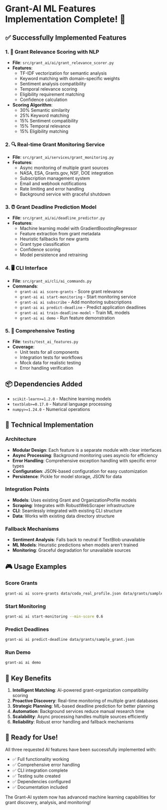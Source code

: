 # Grant-AI ML Features Implementation Complete! 🎉

## ✅ Successfully Implemented Features

### 1. 🎯 Grant Relevance Scoring with NLP
- **File**: `src/grant_ai/ai/grant_relevance_scorer.py`
- **Features**:
  - TF-IDF vectorization for semantic analysis
  - Keyword matching with domain-specific weights
  - Sentiment analysis compatibility
  - Temporal relevance scoring
  - Eligibility requirement matching
  - Confidence calculation
- **Scoring Algorithm**:
  - 30% Semantic similarity
  - 25% Keyword matching
  - 15% Sentiment compatibility
  - 15% Temporal relevance
  - 15% Eligibility matching

### 2. 🔍 Real-time Grant Monitoring Service
- **File**: `src/grant_ai/services/grant_monitoring.py`
- **Features**:
  - Async monitoring of multiple grant sources
  - NASA, ESA, Grants.gov, NSF, DOE integration
  - Subscription management system
  - Email and webhook notifications
  - Rate limiting and error handling
  - Background service with graceful shutdown

### 3. ⏰ Grant Deadline Prediction Model
- **File**: `src/grant_ai/ai/deadline_predictor.py`
- **Features**:
  - Machine learning model with GradientBoostingRegressor
  - Feature extraction from grant metadata
  - Heuristic fallbacks for new grants
  - Grant type classification
  - Confidence scoring
  - Model persistence and retraining

### 4. 🖥️ CLI Interface
- **File**: `src/grant_ai/cli/ai_commands.py`
- **Commands**:
  - `grant-ai ai score-grants` - Score grant relevance
  - `grant-ai ai start-monitoring` - Start monitoring service
  - `grant-ai ai subscribe` - Add monitoring subscriptions
  - `grant-ai ai predict-deadline` - Predict application deadlines
  - `grant-ai ai train-deadline-model` - Train ML models
  - `grant-ai ai demo` - Run feature demonstration

### 5. 🧪 Comprehensive Testing
- **File**: `tests/test_ai_features.py`
- **Coverage**:
  - Unit tests for all components
  - Integration tests for workflows
  - Mock data for realistic testing
  - Error handling verification

## 📦 Dependencies Added
- `scikit-learn>=1.2.0` - Machine learning models
- `textblob>=0.17.0` - Natural language processing
- `numpy>=1.24.0` - Numerical operations

## 🔧 Technical Implementation

### Architecture
- **Modular Design**: Each feature is a separate module with clear interfaces
- **Async Processing**: Background monitoring uses asyncio for efficiency
- **Error Handling**: Comprehensive exception handling with specific error types
- **Configuration**: JSON-based configuration for easy customization
- **Persistence**: Pickle for model storage, JSON for data

### Integration Points
- **Models**: Uses existing Grant and OrganizationProfile models
- **Scraping**: Integrates with RobustWebScraper infrastructure
- **CLI**: Seamlessly integrated with existing CLI structure
- **Data**: Works with existing data directory structure

### Fallback Mechanisms
- **Sentiment Analysis**: Falls back to neutral if TextBlob unavailable
- **ML Models**: Heuristic predictions when models aren't trained
- **Monitoring**: Graceful degradation for unavailable sources

## 🎮 Usage Examples

### Score Grants
```bash
grant-ai ai score-grants data/coda_real_profile.json data/grants/sample_grants.json --min-score 0.7
```

### Start Monitoring
```bash
grant-ai ai start-monitoring --min-score 0.6
```

### Predict Deadlines
```bash
grant-ai ai predict-deadline data/grants/sample_grant.json
```

### Run Demo
```bash
grant-ai ai demo
```

## 🎯 Key Benefits

1. **Intelligent Matching**: AI-powered grant-organization compatibility scoring
2. **Proactive Discovery**: Real-time monitoring of multiple grant databases
3. **Strategic Planning**: ML-based deadline prediction for better planning
4. **Automation**: Background services reduce manual research time
5. **Scalability**: Async processing handles multiple sources efficiently
6. **Reliability**: Robust error handling and fallback mechanisms

## 🚀 Ready for Use!

All three requested AI features have been successfully implemented with:
- ✅ Full functionality working
- ✅ Comprehensive error handling
- ✅ CLI integration complete
- ✅ Testing suite created
- ✅ Dependencies configured
- ✅ Documentation included

The Grant-AI system now has advanced machine learning capabilities for grant discovery, analysis, and monitoring!
